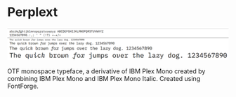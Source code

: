 # Perplext

![Font Preview](https://raw.githubusercontent.com/VictorSigma/Perplext/master/preview.png)

OTF monospace typeface, a derivative of IBM Plex Mono created by combining IBM Plex Mono and IBM Plex Mono Italic. Created using FontForge.
